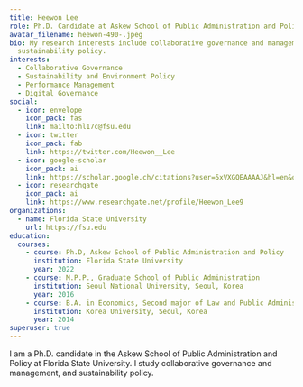 ```yaml
---
title: Heewon Lee
role: Ph.D. Candidate at Askew School of Public Administration and Policy
avatar_filename: heewon-490-.jpeg
bio: My research interests include collaborative governance and management, and
  sustainability policy.
interests:
  - Collaborative Governance
  - Sustainability and Environment Policy
  - Performance Management
  - Digital Governance
social:
  - icon: envelope
    icon_pack: fas
    link: mailto:hl17c@fsu.edu
  - icon: twitter
    icon_pack: fab
    link: https://twitter.com/Heewon__Lee
  - icon: google-scholar
    icon_pack: ai
    link: https://scholar.google.ch/citations?user=5xVXGQEAAAAJ&hl=en&oi=ao
  - icon: researchgate
    icon_pack: ai
    link: https://www.researchgate.net/profile/Heewon_Lee9
organizations:
  - name: Florida State University
    url: https://fsu.edu
education:
  courses:
    - course: Ph.D, Askew School of Public Administration and Policy
      institution: Florida State University
      year: 2022
    - course: M.P.P., Graduate School of Public Administration
      institution: Seoul National University, Seoul, Korea
      year: 2016
    - course: B.A. in Economics, Second major of Law and Public Administration
      institution: Korea University, Seoul, Korea
      year: 2014
superuser: true
---
```


I am a Ph.D. candidate in the Askew School of Public Administration and Policy at Florida State University. 
I study collaborative governance and management, and sustainability policy. 

